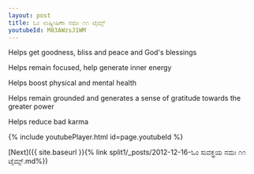 ```yaml
---
layout: post
title: ಓಂ ಉಷ್ನೀಷಿಣಾ ನಮಃ ೧೧ ಟೈಮ್ಸ್
youtubeId: M83AWzsJ1WM
---
```

 
 
Helps get goodness, bliss and peace and God's blessings
 
Helps remain focused, help generate inner energy 
 
Helps boost physical and mental health 
 
Helps remain grounded and generates a sense of gratitude towards the greater power 
 
Helps reduce bad karma
 
 
 
 


{% include youtubePlayer.html id=page.youtubeId %}
 
[Next]({{ site.baseurl }}{% link  split1/_posts/2012-12-16-ಓಂ ಸುವಕ್ತ್ರಯ ನಮಃ ೧೧ ಟೈಮ್ಸ್.md%})
 
